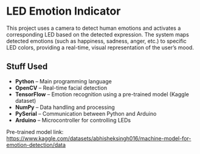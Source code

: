 # LED Emotion Indicator

This project uses a camera to detect human emotions and activates a corresponding LED based on the detected expression. The system maps detected emotions (such as happiness, sadness, anger, etc.) to specific LED colors, providing a real-time, visual representation of the user’s mood.

## Stuff Used

- **Python** – Main programming language
- **OpenCV** – Real-time facial detection
- **TensorFlow** – Emotion recognition using a pre-trained model (Kaggle dataset)
- **NumPy** – Data handling and processing
- **PySerial** – Communication between Python and Arduino
- **Arduino** – Microcontroller for controlling LEDs

Pre-trained model link: https://www.kaggle.com/datasets/abhisheksingh016/machine-model-for-emotion-detection/data
